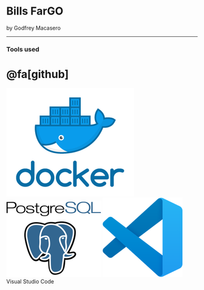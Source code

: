 # Bills FarGO

by Godfrey Macasero

---

### Tools used

# @fa[github] 
![Image](assets/docker.png)
![Image](assets/postgresql.png)
![Image](assets/vscode.png) Visual Studio Code
